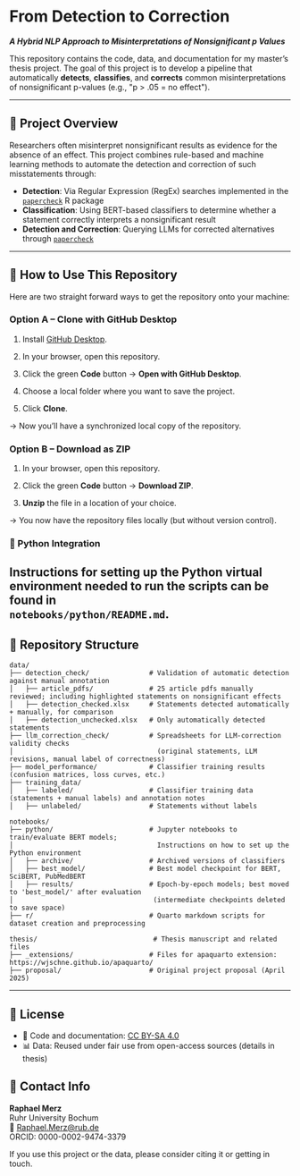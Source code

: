 # From Detection to Correction 
_**A Hybrid NLP Approach to Misinterpretations of Nonsignificant p Values**_

This repository contains the code, data, and documentation for my master’s thesis project. The goal of this project is to develop a pipeline that automatically **detects**, **classifies**, and **corrects** common misinterpretations of nonsignificant p-values (e.g., "p > .05 = no effect").

---

## 🧠 Project Overview

Researchers often misinterpret nonsignificant results as evidence for the absence of an effect. This project combines rule-based and machine learning methods to automate the detection and correction of such misstatements through:

- **Detection**: Via Regular Expression (RegEx) searches implemented in the [`papercheck`](https://scienceverse.github.io/papercheck/) R package
- **Classification**: Using BERT-based classifiers to determine whether a statement correctly interprets a nonsignificant result
- **Detection and Correction**: Querying LLMs for corrected alternatives through [`papercheck`](https://scienceverse.github.io/papercheck/)

---

## 🚀 How to Use This Repository

Here are two straight forward ways to get the repository onto your machine:

### Option A – Clone with GitHub Desktop

1. Install [GitHub Desktop](https://github.com/apps/desktop).

2. In your browser, open this repository.

3. Click the green **Code** button → **Open with GitHub Desktop**.

4. Choose a local folder where you want to save the project.

5. Click **Clone**.

→ Now you’ll have a synchronized local copy of the repository.

### Option B – Download as ZIP

1. In your browser, open this repository.

2. Click the green **Code** button → **Download ZIP**.

3. **Unzip** the file in a location of your choice.

→ You now have the repository files locally (but without version control).

### 🐍 Python Integration

Instructions for setting up the Python virtual environment needed to run the scripts can be found in  
`notebooks/python/README.md`.
---

## 📁 Repository Structure

```
data/
├── detection_check/               # Validation of automatic detection against manual annotation
│   ├── article_pdfs/              # 25 article pdfs manually reviewed; including highlighted statements on nonsignificant effects
│   ├── detection_checked.xlsx     # Statements detected automatically + manually, for comparison
│   ├── detection_unchecked.xlsx   # Only automatically detected statements
├── llm_correction_check/          # Spreadsheets for LLM-correction validity checks 
│                                    (original statements, LLM revisions, manual label of correctness)
├── model_performance/             # Classifier training results (confusion matrices, loss curves, etc.)
├── training_data/                 
│   ├── labeled/                   # Classifier training data (statements + manual labels) and annotation notes
│   ├── unlabeled/                 # Statements without labels

notebooks/
├── python/                        # Jupyter notebooks to train/evaluate BERT models;
│                                    Instructions on how to set up the Python environment
│   ├── archive/                   # Archived versions of classifiers
│   ├── best_model/                # Best model checkpoint for BERT, SciBERT, PubMedBERT
│   ├── results/                   # Epoch-by-epoch models; best moved to 'best_model/' after evaluation
│                                   (intermediate checkpoints deleted to save space)
├── r/                             # Quarto markdown scripts for dataset creation and preprocessing

thesis/                             # Thesis manuscript and related files
├── _extensions/                   # Files for apaquarto extension: https://wjschne.github.io/apaquarto/
├── proposal/                      # Original project proposal (April 2025)
```

---

## 📄 License

- 📄 Code and documentation: [CC BY-SA 4.0](https://creativecommons.org/licenses/by-sa/4.0/)
- 📊 Data: Reused under fair use from open-access sources (details in thesis)

## 👤 Contact Info

**Raphael Merz**  
Ruhr University Bochum  
📧 Raphael.Merz@rub.de  
ORCID: 0000-0002-9474-3379  

If you use this project or the data, please consider citing it or getting in touch.